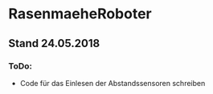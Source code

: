 ﻿# RasenmaeheRoboter
## Stand 24.05.2018

### ToDo:

* Code für das Einlesen der Abstandssensoren schreiben